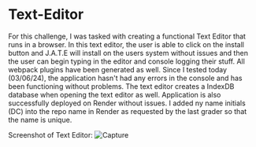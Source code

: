 # Text-Editor

For this challenge, I was tasked with creating a functional Text Editor that runs in a browser. In this text editor, the user is able to click on the install button and J.A.T.E will install on the users system without issues and then the user can begin typing in the editor and console logging their stuff. All webpack plugins have been generated as well. Since I tested today (03/06/24), the application hasn't had any errors in the console and has been functioning without problems. The text editor creates a IndexDB database when opening the text editor as well. Application is also successfully deployed on Render without issues. I added ny name initials (DC) into the repo name in Render as requested by the last grader so that the name is unique. 

Screenshot of Text Editor: ![Capture](https://github.com/Canes2023/Text-Editor/assets/145178643/c7e289b5-9d29-4746-9f99-4ea9ae823532)
